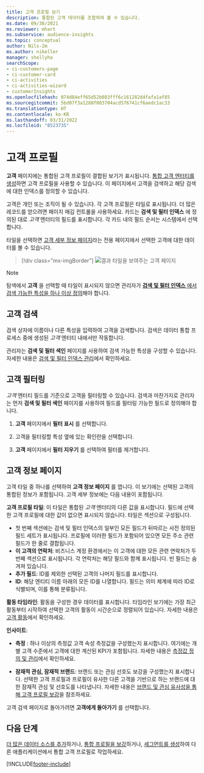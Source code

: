 ```yaml
---
title: 고객 프로필 보기
description: 통합된 고객 데이터를 조합하여 볼 수 있습니다.
ms.date: 09/30/2021
ms.reviewer: mhart
ms.subservice: audience-insights
ms.topic: conceptual
author: Nils-2m
ms.author: nikeller
manager: shellyha
searchScope:
- ci-customers-page
- ci-customer-card
- ci-activities
- ci-activities-wizard
- customerInsights
ms.openlocfilehash: 074d84eff65d52b083fff6c161282d4fafa1af85
ms.sourcegitcommit: 5bd07f3a1288f003704acd576741cf6aedc1ac33
ms.translationtype: HT
ms.contentlocale: ko-KR
ms.lasthandoff: 03/31/2022
ms.locfileid: "8523735"
---
```

# <a name="customer-profiles"></a>고객 프로필

**고객** 페이지에는 통합된 고객 프로필이 결합된 보기가 표시됩니다. [통합 고객 엔터티를 생성](data-unification.md)하면 고객 프로필을 사용할 수 있습니다. 이 페이지에서 고객을 검색하고 해당 검색에 대한 인덱스를 정의할 수 있습니다.

고객은 개인 또는 조직이 될 수 있습니다. 각 고객 프로필은 타일로 표시됩니다. 더 많은 레코드를 얻으려면 페이지 매김 컨트롤을 사용하세요. 카드는 **검색 및 필터 인덱스** 에 정의된 대로 *고객* 엔터티의 필드를 표시합니다. 각 카드 내의 필드 순서는 시스템에서 선택합니다.

타일을 선택하면 [고객 세부 정보 페이지](customer-profiles.md#customer-details-page)라는 전용 페이지에서 선택한 고객에 대한 데이터를 볼 수 있습니다.

> [!div class="mx-imgBorder"] 
> ![결과 타일을 보여주는 고객 페이지](media/customers-page-result-tiles-B2C.png "결과 타일을 보여주는 고객 페이지")

> [!NOTE]
> 탐색에서 **고객** 을 선택할 때 타일이 표시되지 않으면 관리자가 [**검색 및 필터 인덱스** 에서 검색 가능한 특성을 하나 이상 정의](search-filter-index.md)해야 합니다.

## <a name="search-for-customers"></a>고객 검색

검색 상자에 이름이나 다른 특성을 입력하여 고객을 검색합니다. 검색은 데이터 통합 프로세스 중에 생성된 _고객_ 엔터티 내에서만 작동합니다.

관리자는 **검색 및 필터 색인** 페이지를 사용하여 검색 가능한 특성을 구성할 수 있습니다. 자세한 내용은 [검색 및 필터 인덱스 관리](search-filter-index.md)에서 확인하세요.

## <a name="filter-customers"></a>고객 필터링

_고객_ 엔터티 필드를 기준으로 고객을 필터링할 수 있습니다.  검색과 마찬가지로 관리자는 먼저 **검색 및 필터 색인** 페이지를 사용하여 필드를 필터링 가능한 필드로 정의해야 합니다.

1. **고객** 페이지에서 **필터 표시** 를 선택합니다.

1. 고객을 필터링할 특성 옆에 있는 확인란을 선택합니다.

1. **고객** 페이지에서 **필터 지우기** 를 선택하여 필터를 제거합니다.

## <a name="customer-details-page"></a>고객 정보 페이지

고객 타일 중 하나를 선택하여 **고객 정보 페이지** 를 엽니다. 이 보기에는 선택된 고객의 통합된 정보가 포함됩니다. 고객 세부 정보에는 다음 내용이 포함됩니다.

**고객 프로필 타일**: 이 타일은 통합된 _고객_ 엔터티의 다른 값을 표시합니다. 필드에 선택한 고객 프로필에 대한 값이 없으면 표시되지 않습니다. 타일은 섹션으로 구성됩니다.  
  - 첫 번째 섹션에는 검색 및 필터 인덱스의 일부인 모든 필드가 뒤따르는 사전 정의된 필드 세트가 표시됩니다. 프로필에 이러한 필드가 포함되어 있으면 모든 주소 관련 필드가 한 줄로 결합됩니다. 
  - **이 고객의 연락처**: 비즈니스 계정 환경에서는 이 고객에 대한 모든 관련 연락처가 두 번째 섹션으로 표시됩니다. 각 연락처는 해당 필드와 함께 표시됩니다. 빈 필드는 숨겨져 있습니다.
  - **추가 필드**: ID를 제외한 선택된 고객의 나머지 필드를 표시합니다. 
  - **ID**: 해당 엔티티 이름 아래의 모든 ID를 나열합니다. 필드는 의미 체계에 따라 ID로 식별되며, 이를 통해 분류됩니다.

**활동 타임라인**: 활동을 구성한 경우 데이터를 표시합니다. 타임라인 보기에는 가장 최근 활동부터 시작하여 선택한 고객의 활동이 시간순으로 정렬되어 있습니다. 자세한 내용은 [고객 활동](activities.md)에서 확인하세요.

**인사이트**:  
  - **측정** : 하나 이상의 측정값 고객 속성 측정값을 구성했는지 표시합니다. 여기에는 개별 고객 수준에서 고객에 대한 계산된 KPI가 포함됩니다. 자세한 내용은 [측정값 정의 및 관리](measures.md)에서 확인하세요.

  - **잠재적 관심, 잠재적 브랜드**: 브랜드 또는 관심 선호도 보강을 구성했는지 표시합니다. 선택한 고객 프로필과 프로필이 유사한 다른 고객을 기반으로 하는 브랜드에 대한 잠재적 관심 및 선호도를 나타냅니다. 자세한 내용은 [브랜드 및 관심 유사성을 통해 고객 프로필 보강](enrichment-microsoft.md)을 참조하세요.

고객 검색 페이지로 돌아가려면 **고객에게 돌아가기** 를 선택합니다.

## <a name="next-steps"></a>다음 단계

[더 많은 데이터 소스를 추가](data-sources.md)하거나, [통합 프로필을 보강](enrichment-hub.md)하거나, [세그먼트를 생성](segments.md)하여 다른 애플리케이션에서 통합 고객 프로필로 작업하세요.


[!INCLUDE[footer-include](../includes/footer-banner.md)]
